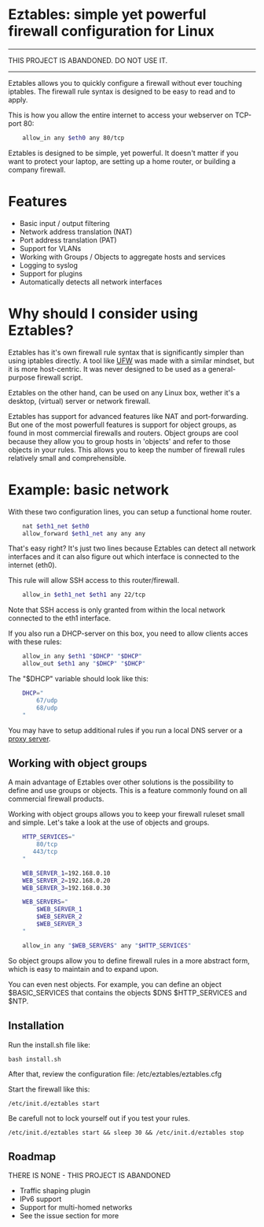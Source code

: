 # Eztables: simple yet powerful firewall configuration for Linux

<hr>
THIS PROJECT IS ABANDONED. DO NOT USE IT.
<hr>

Eztables allows you to quickly configure a firewall without ever touching iptables. The firewall rule syntax is designed to be easy to read and to apply.  

This is how you allow the entire internet to access your webserver on TCP-port 80:

```sh
	allow_in any $eth0 any 80/tcp
``` 

Eztables is designed to be simple, yet powerful. It doesn't matter if you want to protect your laptop, are setting up a home router, or building a company firewall. 

# Features

* Basic input / output filtering
* Network address translation (NAT)
* Port address translation (PAT)
* Support for VLANs
* Working with Groups / Objects to aggregate hosts and services
* Logging to syslog
* Support for plugins
* Automatically detects all network interfaces

# Why should I consider using Eztables?

Eztables has it's own firewall rule syntax that is significantly simpler than using iptables directly. A tool like [UFW](https://help.ubuntu.com/community/UFW) was made with a similar mindset, but it is more host-centric. It was never designed to be used as a general-purpose firewall script.

Eztables on the other hand, can be used on any Linux box, wether it's a desktop, (virtual) server or network firewall. 
 
Eztables has support for advanced features like NAT and port-forwarding. But one of the most powerfull features is support for object groups, as found in most commercial firewalls and routers. Object groups are cool because they allow you to group hosts in 'objects' and refer to those objects in your rules. This allows you to keep the number of firewall rules relatively small and comprehensible.

# Example: basic network 

With these two configuration lines, you can setup a functional home router. 

```sh
    nat $eth1_net $eth0
    allow_forward $eth1_net any any any
```

That's easy right? It's just two lines because Eztables can detect all network interfaces and it can also figure out which interface is connected to the internet (eth0).

This rule will allow SSH access to this router/firewall.

```sh
    allow_in $eth1_net $eth1 any 22/tcp
```

Note that SSH access is only granted from within the local network connected to the eth1 interface.

If you also run a DHCP-server on this box, you need to allow clients acces with these rules:

```sh
	allow_in any $eth1 "$DHCP" "$DHCP"
	allow_out $eth1 any "$DHCP" "$DHCP"
```

The "$DHCP" variable should look like this:

```sh
	DHCP="
	    67/udp
	    68/udp
	"
```

You may have to setup additional rules if you run a local DNS server or a [proxy server](http://louwrentius.com/setting-up-a-squid-proxy-with-clamav-anti-virus-using-c-icap.html).

## Working with object groups

A main advantage of Eztables over other solutions is the possibility to define and use groups or objects. This is a feature commonly found on all commercial firewall products. 

Working with object groups allows you to keep your firewall ruleset small and simple. Let's take a look at the use of objects and groups.

```sh
    HTTP_SERVICES="
        80/tcp
       443/tcp
    "

    WEB_SERVER_1=192.168.0.10
    WEB_SERVER_2=192.168.0.20
    WEB_SERVER_3=192.168.0.30

    WEB_SERVERS="
        $WEB_SERVER_1
        $WEB_SERVER_2
        $WEB_SERVER_3
    "

    allow_in any "$WEB_SERVERS" any "$HTTP_SERVICES"
```

So object groups allow you to define firewall rules in a more abstract form, which is easy to maintain and to expand upon.

You can even nest objects. For example, you can define an object $BASIC_SERVICES that contains the objects $DNS $HTTP_SERVICES and $NTP. 

## Installation

Run the install.sh file like:

    bash install.sh

After that, review the configuration file: /etc/eztables/eztables.cfg

Start the firewall like this:

    /etc/init.d/eztables start

Be carefull not to lock yourself out if you test your rules.

    /etc/init.d/eztables start && sleep 30 && /etc/init.d/eztables stop

## Roadmap

THERE IS NONE - THIS PROJECT IS ABANDONED

- Traffic shaping plugin
- IPv6 support
- Support for multi-homed networks
- See the issue section for more 
